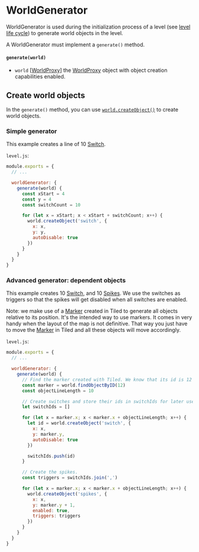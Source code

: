 # WorldGenerator

WorldGenerator is used during the initialization process of a level (see
[level life cycle](Level.md#life-cycle)) to generate world objects in the level.

A WorldGenerator must implement a `generate()` method.

#### `generate(world)`

-   `world` \[[WorldProxy](WorldProxy.md)] the [WorldProxy](WorldProxy.md) object with object creation capabilities enabled.

## Create world objects

In the `generate()` method, you can use [`world.createObject()`](WorldProxy.md#createobjecttype-objectconfig) to create
world objects.

### Simple generator

This example creates a line of 10 [Switch](ObjectConfig.md#switchconfig).

`level.js`:

```javascript
module.exports = {
  // ...

  worldGenerator: {
    generate(world) {
      const xStart = 4
      const y = 4
      const switchCount = 10

      for (let x = xStart; x < xStart + switchCount; x++) {
        world.createObject('switch', {
          x: x,
          y: y,
          autoDisable: true
        })
      }
    }
  }
}
```

### Advanced generator: dependent objects

This example creates 10 [Switch](ObjectConfig.md#switchconfig), and 10
[Spikes](ObjectConfig.md#spikesconfig). We use the switches as triggers so that
the spikes will get disabled when all switches are enabled.

Note: we make use of a [Marker](ObjectConfig.md#markerconfig) created in Tiled
to generate all objects relative to its position. It's the intended way to use
markers. It comes in very handy when the layout of the map is not definitive.
That way you just have to move the [Marker](ObjectConfig.md#markerconfig) in
Tiled and all these objects will move accordingly.

`level.js`:

```javascript
module.exports = {
  // ...

  worldGenerator: {
    generate(world) {
      // Find the marker created with Tiled. We know that its id is 12 from Tiled.
      const marker = world.findObjectByID(12)
      const objectLineLength = 10

      // Create switches and store their ids in switchIds for later use.
      let switchIds = []

      for (let x = marker.x; x < marker.x + objectLineLength; x++) {
        let id = world.createObject('switch', {
          x: x,
          y: marker.y,
          autoDisable: true
        })

        switchIds.push(id)
      }

      // Create the spikes.
      const triggers = switchIds.join(',')

      for (let x = marker.x; x < marker.x + objectLineLength; x++) {
        world.createObject('spikes', {
          x: x,
          y: marker.y + 1,
          enabled: true,
          triggers: triggers
        })
      }
    }
  }
}
```
